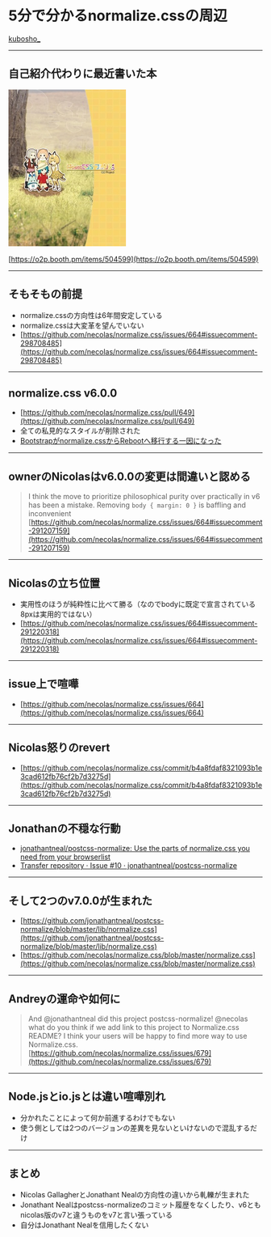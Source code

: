 # 5分で分かるnormalize.cssの周辺

[kubosho_](https://github.com/kubosho_)

-----

## 自己紹介代わりに最近書いた本

![Reset CSSフレンズ](img/reset-css-friends.jpg)

[https://o2p.booth.pm/items/504599](https://o2p.booth.pm/items/504599)

-----

## そもそもの前提

- normalize.cssの方向性は6年間安定している
- normalize.cssは大変革を望んでいない
- [https://github.com/necolas/normalize.css/issues/664#issuecomment-298708485](https://github.com/necolas/normalize.css/issues/664#issuecomment-298708485)

-----

## normalize.css v6.0.0

- [https://github.com/necolas/normalize.css/pull/649](https://github.com/necolas/normalize.css/pull/649)
- 全ての私見的なスタイルが削除された
- [Bootstrapがnormalize.cssからRebootへ移行する一因になった](https://github.com/twbs/bootstrap/issues/21740)

-----

## ownerのNicolasはv6.0.0の変更は間違いと認める

> I think the move to prioritize philosophical purity over practically in v6 has been a mistake. Removing `body { margin: 0 }` is baffling and inconvenient
[https://github.com/necolas/normalize.css/issues/664#issuecomment-291207159](https://github.com/necolas/normalize.css/issues/664#issuecomment-291207159)

-----

## Nicolasの立ち位置

- 実用性のほうが純粋性に比べて勝る（なのでbodyに既定で宣言されている8pxは実用的ではない）
- [https://github.com/necolas/normalize.css/issues/664#issuecomment-291220318](https://github.com/necolas/normalize.css/issues/664#issuecomment-291220318)

-----

## issue上で喧嘩

- [https://github.com/necolas/normalize.css/issues/664](https://github.com/necolas/normalize.css/issues/664)

-----

## Nicolas怒りのrevert

- [https://github.com/necolas/normalize.css/commit/b4a8fdaf8321093b1e3cad612fb76cf2b7d3275d](https://github.com/necolas/normalize.css/commit/b4a8fdaf8321093b1e3cad612fb76cf2b7d3275d)

-----

## Jonathanの不穏な行動

- [jonathantneal/postcss\-normalize: Use the parts of normalize\.css you need from your browserlist](https://github.com/jonathantneal/postcss-normalize)
- [Transfer repository · Issue \#10 · jonathantneal/postcss\-normalize](https://github.com/jonathantneal/postcss-normalize/issues/10)

-----

## そして2つのv7.0.0が生まれた

- [https://github.com/jonathantneal/postcss-normalize/blob/master/lib/normalize.css](https://github.com/jonathantneal/postcss-normalize/blob/master/lib/normalize.css)
- [https://github.com/necolas/normalize.css/blob/master/normalize.css](https://github.com/necolas/normalize.css/blob/master/normalize.css)

-----

## Andreyの運命や如何に

> And @jonathantneal did this project postcss-normalize! @necolas what do you think if we add link to this project to Normalize.css README? I think your users will be happy to find more way to use Normalize.css.
[https://github.com/necolas/normalize.css/issues/679](https://github.com/necolas/normalize.css/issues/679)

-----

## Node.jsとio.jsとは違い喧嘩別れ

- 分かれたことによって何か前進するわけでもない
- 使う側としては2つのバージョンの差異を見ないといけないので混乱するだけ

-----

## まとめ

- Nicolas GallagherとJonathant Nealの方向性の違いから軋轢が生まれた
- Jonathant Nealはpostcss-normalizeのコミット履歴をなくしたり、v6ともnicolas版のv7と違うものをv7と言い張っている
- 自分はJonathant Nealを信用したくない
